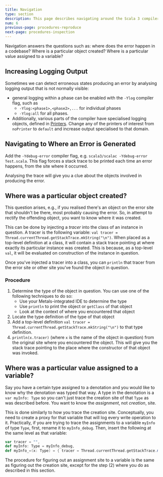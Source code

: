 ```yaml
---
title: Navigation
type: section
description: This page describes navigating around the Scala 3 compiler.
num: 6
previous-page: procedures-reproduce
next-page: procedures-inspection
---
```


Navigation answers the questions such as: where does the error happen in a codebase? Where is a particular object created? Where is a particular value assigned to a variable?

## Increasing Logging Output
Sometimes we can detect erroneous states producing an error by analysing logging output that is not
normally visible:

- general logging within a phase can be enabled with the `-Ylog` compiler flag, such as
  - `-Ylog:<phase1>,<phase2>,...` for individual phases
  - `-Ylog:all` for all phases.
- Additionally, various parts of the compiler have specialised logging objects, defined in [Printers].
  Change any of the printers of interest from `noPrinter` to `default` and increase output specialised
  to that domain.

## Navigating to Where an Error is Generated

Add the `-Ydebug-error` compiler flag, e.g. `scala3/scalac -Ydebug-error Test.scala`.
This flag forces a stack trace to be printed each time an error happens, from the site where it occurred.

Analysing the trace will give you a clue about the objects involved in producing the error.

## Where was a particular object created?

This question arises, e.g., if you realised there's an object on the error site that shouldn't be there, most probably causing the error. So, in attempt to rectify the offending object, you want to know where it was created.

This can be done by injecting a *tracer* into the class of an instance in question. A tracer is the following variable: `val tracer = Thread.currentThread.getStackTrace.mkString("\n")`. When placed as a top-level definition at a class, it will contain a stack trace pointing at where exactly its particular instance was created. This is because, as a top-level `val`, it will be evaluated on construction of the instance in question.

Once you've injected a tracer into a class, you can `println` that tracer from the error site or other site you've found the object in question.

### Procedure

1. Determine the type of the object in question. You can use one of the following techniques to do so:
    - Use your Metals-integrated IDE to determine the type
    - Use `println` to print the object or `getClass` of that object
    - Look at the context of where you encountered that object
2. Locate the type definition of the type of that object
3. Add a top-level definition `val tracer = Thread.currentThread.getStackTrace.mkString("\n")` to that type definition.
4. `println(x.tracer)` (where `x` is the name of the object in question) from the original site where you encountered the object. This will give you the stack trace pointing to the place where the constructor of that object was invoked.

## Where was a particular value assigned to a variable?

Say you have a certain type assigned to a denotation and you would like to know why the denotation was typed that way. A type in the denotation is a `var myInfo: Type` so you can't just trace the creation site of that `Type` as was described before. You want to know the *assignment*, not *creation*, site.

This is done similarly to how you trace the creation site. Conceptually, you need to create a proxy for that variable that will log every write operation to it. Practically, if you are trying to trace the assignments to a variable `myInfo` of type `Type`, first, rename it to `myInfo_debug`. Then, insert the following at the same level as that variable:

```scala
var tracer = "",
def myInfo: Type = myInfo_debug,
def myInfo_=(x: Type) = { tracer = Thread.currentThread.getStackTrace.mkString("\n"); myInfo_debug = x }
```

The procedure for figuring out an assignment site to a variable is the same as figuring out the creation site, except for the step (2) where you do as described in this section.

[Printers]: https://github.com/lampepfl/dotty/blob/master/compiler/src/dotty/tools/dotc/config/Printers.scala
